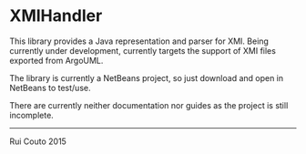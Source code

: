 # XMIHandler

This library provides a Java representation and parser for XMI. Being currently under development, currently targets the support of XMI files exported from ArgoUML.

The library is currently a NetBeans project, so just download and open in NetBeans to test/use.

There are currently neither documentation nor guides as the project is still incomplete.

---
Rui Couto 2015